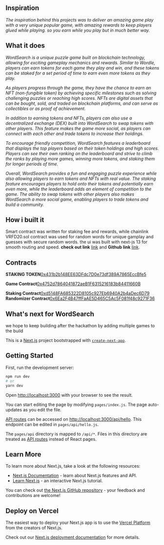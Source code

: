 
## Inspiration
_The inspiration behind this projects was to deliver an amazing game play with a very unique popular game, with amazing rewards to keep players glued while playing. so you earn while you play but in much better way._
## What it does
_WordSearch is a unique puzzle game built on blockchain technology, allowing for exciting gameplay mechanics and rewards. Similar to Wordle, players can earn tokens for each game they play and win, and these tokens can be staked for a set period of time to earn even more tokens as they play._

_As players progress through the game, they have the chance to earn an NFT (non-fungible token) by achieving specific milestones such as solving challenging puzzles or reaching high scores. NFTs are digital assets that can be bought, sold, and traded on blockchain platforms, and can serve as collectibles or as proof of achievement._

_In addition to earning tokens and NFTs, players can also use a decentralized exchange (DEX) built into WordSearch to swap tokens with other players. This feature makes the game more social, as players can connect with each other and trade tokens to increase their holdings._

_To encourage friendly competition, WordSearch features a leaderboard that displays the top players based on their token holdings and high scores. Players can see their own ranking on the leaderboard and strive to climb the ranks by playing more games, winning more tokens, and staking them for longer periods of time._

_Overall, WordSearch provides a fun and engaging puzzle experience while also allowing players to earn tokens and NFTs with real value. The staking feature encourages players to hold onto their tokens and potentially earn even more, while the leaderboard adds an element of competition to the game. The ability to swap tokens with other players also makes WordSearch a more social game, enabling players to trade tokens and build a community._
## How i built it
Smart contract was written for staking fee and rewards, while chainlink VRFD20.sol contract was used for random words for unique gamplay and guesses with secure random words. the ui was built with next-js 13 for smooth routing and speed. **check out link** [link](https://word-search.vercel.app/) and **Github link** [link](https://github.com/Otaiki1/word-search).
<!-- 
STAKING TOKEN HAS BEEN DEPLOYED TO ________ 0xfbF1E570d7d8AE46fBD2da9cb66427Db55638771
STAKING CONTRACT HAS BEEN DEPLOYED TO ________ 0xd5148FA685322D8105c927Eb6940A2b4aDec6D79
GAME CONTRACT HAS BEEN DEPLOYED TO ________ 0x4752d7864041872aeB1F6315216183b84411660B
SUCCESSFULLY SENT 95 PERCENT , TXN HASH IS _____ 0x00f5941b7edfaac2a776cea942aabdf01051e900f5e6cd3994827f5e101a03e6
FetchRandomWords was successfully deployed to _______ 0x6Ea2F4B47ffFaAE5D465C5Ac5F081f48c9271F36 -->


## Contracts
**STAKING TOKEN**[0x431b2b148EE63DFdc7D0e73df389A7865EccBfe5](https://explorer.testnet.aurora.dev/address/0xfbF1E570d7d8AE46fBD2da9cb66427Db55638771)

**Game Contract**[0x4752d7864041872aeB1F6315216183b84411660B](https://explorer.testnet.aurora.dev/address/0x4752d7864041872aeB1F6315216183b84411660B)

**Staking Contract**[0xd5148FA685322D8105c927Eb6940A2b4aDec6D79](https://explorer.testnet.aurora.dev/address/0xd5148FA685322D8105c927Eb6940A2b4aDec6D79)
**Randomizer Contract**[0x6Ea2F4B47ffFaAE5D465C5Ac5F081f48c9271F36](https://explorer.testnet.aurora.dev/address/0x6Ea2F4B47ffFaAE5D465C5Ac5F081f48c9271F36)

## What's next for WordSearch
we hope to keep building after the hackathon by adding multiple games to the build


This is a [Next.js](https://nextjs.org/) project bootstrapped with [`create-next-app`](https://github.com/vercel/next.js/tree/canary/packages/create-next-app).
## Getting Started

First, run the development server:

```bash
npm run dev
# or
yarn dev
```

Open [http://localhost:3000](http://localhost:3000) with your browser to see the result.

You can start editing the page by modifying `pages/index.js`. The page auto-updates as you edit the file.

[API routes](https://nextjs.org/docs/api-routes/introduction) can be accessed on [http://localhost:3000/api/hello](http://localhost:3000/api/hello). This endpoint can be edited in `pages/api/hello.js`.

The `pages/api` directory is mapped to `/api/*`. Files in this directory are treated as [API routes](https://nextjs.org/docs/api-routes/introduction) instead of React pages.

## Learn More

To learn more about Next.js, take a look at the following resources:

- [Next.js Documentation](https://nextjs.org/docs) - learn about Next.js features and API.
- [Learn Next.js](https://nextjs.org/learn) - an interactive Next.js tutorial.

You can check out [the Next.js GitHub repository](https://github.com/vercel/next.js/) - your feedback and contributions are welcome!

## Deploy on Vercel

The easiest way to deploy your Next.js app is to use the [Vercel Platform](https://vercel.com/new?utm_medium=default-template&filter=next.js&utm_source=create-next-app&utm_campaign=create-next-app-readme) from the creators of Next.js.

Check out our [Next.js deployment documentation](https://nextjs.org/docs/deployment) for more details.
